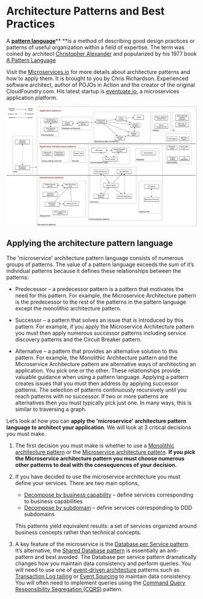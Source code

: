 # Architecture Patterns and Best Practices

A [**pattern language**](https://en.wikipedia.org/wiki/Pattern_language)** **is a method of describing good design practices or patterns of useful organization within a field of expertise. The term was coined by architect [Christopher Alexander](https://en.wikipedia.org/wiki/Christopher_Alexander) and popularized by his 1977 book [A Pattern Language](https://en.wikipedia.org/wiki/A_Pattern_Language)

Visit the [Microservices.io](http://microservices.io/) for more details about architecture patterns and how to apply them. It is brought to you by Chris Richardson. Experienced software architect, author of POJOs in Action and the creator of the original CloudFoundry.com. His latest startup is [eventuate.io](http://eventuate.io/), a microservices application platform.

![](/assets/MicroservicePatternLanguage.jpg)

## Applying the architecture pattern language

The 'microservice' architecture pattern language consists of numerous groups of patterns. The value of a pattern language exceeds the sum of it’s individual patterns because it defines these relationships between the patterns:

* Predecessor – a predecessor pattern is a pattern that motivates the need for this pattern. For example, the Microservice Architecture pattern is the predecessor to the rest of the patterns in the pattern language except the monolithic architecture pattern.

* Successor – a pattern that solves an issue that is introduced by this pattern. For example, if you apply the Microservice Architecture pattern you must then apply numerous successor patterns including service discovery patterns and the Circuit Breaker pattern.

* Alternative – a pattern that provides an alternative solution to this pattern. For example, the Monolithic Architecture pattern and the Microservice Architecture pattern are alternative ways of architecting an application. You pick one or the other. These relationships provide valuable guidance when using a pattern language. Applying a pattern creates issues that you must then address by applying successor patterns. The selection of patterns continuously recursively until you reach patterns with no successor. If two or more patterns are alternatives then you must typically pick just one. In many ways, this is similar to traversing a graph.

Let’s look at how you can **apply the 'microservice' architecture pattern language to architect your application**. We will look at 3 critical decisions you must make.

1. The first decision you must make is whether to use a [Monolithic architecture pattern](http://microservices.io/patterns/monolithic.html) or the [Microservice architecture pattern](http://microservices.io/patterns/microservices.html). **If you pick the Microservice architecture pattern you must choose numerous other patterns to deal with the consequences of your decision.**

2. If you have decided to use the microservice architecture you must define your services. There are two main options,

   * [Decompose by business capability](http://microservices.io/patterns/decomposition/decompose-by-business-capability.html) – define services corresponding to business capabilities
   * [Decompose by subdomain](http://microservices.io/patterns/decomposition/decompose-by-subdomain.html) – define services corresponding to DDD subdomains

   This patterns yield equivalent results: a set of services organized around business concepts rather than technical concepts.

3. A key feature of the microservice is the [Database per Service pattern](http://microservices.io/patterns/data/database-per-service.html). It’s alternative, the [Shared Database pattern](http://microservices.io/patterns/data/shared-database.html) is essentially an anti-pattern and best avoided. The Database per service pattern dramatically changes how you maintain data consistency and perform queries. You will need to use one of [event-driven architecture](http://microservices.io/patterns/data/event-driven-architecture.html) patterns such as [Transaction Log tailing](http://microservices.io/patterns/data/transaction-log-tailing.html) or [Event Sourcing](http://microservices.io/patterns/data/event-sourcing.html) to maintain data consistency. You will often need to implement queries using the [Command Query Responsibility Segregation \(CQRS\)](http://microservices.io/patterns/data/cqrs.html) pattern.



